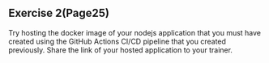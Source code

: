 ## Exercise 2(Page25)
Try hosting the docker image of your nodejs application that you must have created using
the GitHub Actions CI/CD pipeline that you created previously. Share the link of your
hosted application to your trainer.